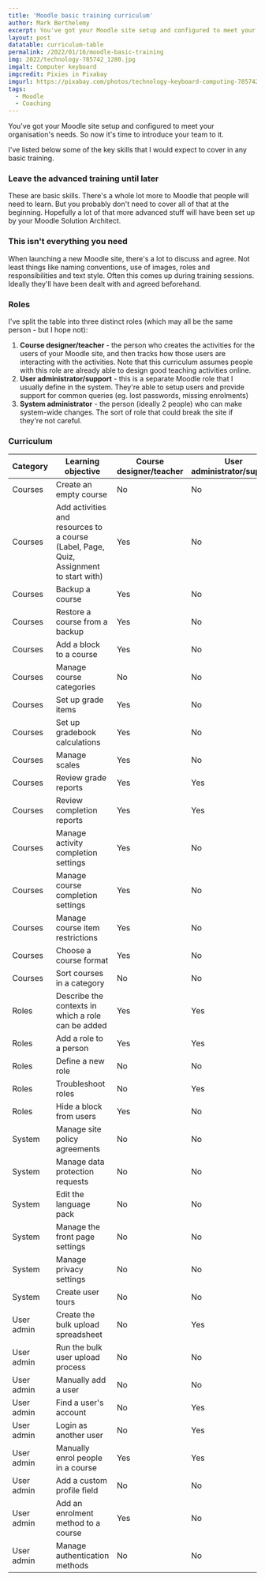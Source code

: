 ```yaml
---
title: 'Moodle basic training curriculum'
author: Mark Berthelemy
excerpt: You've got your Moodle site setup and configured to meet your organisation's needs. So now it's time to introduce your team to it.
layout: post
datatable: curriculum-table
permalink: /2022/01/16/moodle-basic-training
img: 2022/technology-785742_1280.jpg
imgalt: Computer keyboard
imgcredit: Pixies in Pixabay
imgurl: https://pixabay.com/photos/technology-keyboard-computing-785742/
tags:
  - Moodle
  - Coaching
---
```

You've got your Moodle site setup and configured to meet your organisation's needs. So now it's time to introduce your team to it.

I've listed below some of the key skills that I would expect to cover in any basic training.

### Leave the advanced training until later

These are basic skills. There's a whole lot more to Moodle that people will need to learn. But you probably don't need to cover all of that at the beginning. Hopefully a lot of that more advanced stuff will have been set up by your Moodle Solution Architect.

### This isn't everything you need

When launching a new Moodle site, there's a lot to discuss and agree. Not least things like naming conventions, use of images, roles and responsibilities and text style. Often this comes up during training sessions. Ideally they'll have been dealt with and agreed beforehand.

### Roles

I've split the table into three distinct roles (which may all be the same person - but I hope not):

1. **Course designer/teacher** - the person who creates the activities for the users of your Moodle site, and then tracks how those users are interacting with the activities. Note that this curriculum assumes people with this role are already able to design good teaching activities online.
2. **User administrator/support** - this is a separate Moodle role that I usually define in the system. They're able to setup users and provide support for common queries (eg. lost passwords, missing enrolments)
3. **System administrator** - the person (ideally 2 people) who can make system-wide changes. The sort of role that could break the site if they're not careful.

### Curriculum

<table width="100%" id="{{ page.datatable }}" class="stripe">
  <thead><tr>
  <th>Category</th>
  <th>Learning objective</th>
  <th>Course designer/teacher</th>
  <th>User administrator/support</th>
  <th>System administrator</th>
  </tr></thead>
  <tbody>
   <tr><td>Courses</td><td>Create an empty course</td><td>No</td><td>No</td><td>Yes</td></tr>
   <tr><td>Courses</td><td>Add activities and resources to a course (Label, Page, Quiz, Assignment to start with)</td><td>Yes</td><td>No</td><td>No</td></tr>
   <tr><td>Courses</td><td>Backup a course</td><td>Yes</td><td>No</td><td>Yes</td></tr>
   <tr><td>Courses</td><td>Restore a course from a backup</td><td>Yes</td><td>No</td><td>Yes</td></tr>
   <tr><td>Courses</td><td>Add a block to a course</td><td>Yes</td><td>No</td><td>Yes</td></tr>
   <tr><td>Courses</td><td>Manage course categories</td><td>No</td><td>No</td><td>Yes</td></tr>
   <tr><td>Courses</td><td>Set up grade items</td><td>Yes</td><td>No</td><td>No</td></tr>
   <tr><td>Courses</td><td>Set up gradebook calculations</td><td>Yes</td><td>No</td><td>No</td></tr>
   <tr><td>Courses</td><td>Manage scales</td><td>Yes</td><td>No</td><td>Yes</td></tr>
   <tr><td>Courses</td><td>Review grade reports</td><td>Yes</td><td>Yes</td><td>No</td></tr>
   <tr><td>Courses</td><td>Review completion reports</td><td>Yes</td><td>Yes</td><td>No</td></tr>
   <tr><td>Courses</td><td>Manage activity completion settings</td><td>Yes</td><td>No</td><td>No</td></tr>
   <tr><td>Courses</td><td>Manage course completion settings</td><td>Yes</td><td>No</td><td>No</td></tr>
   <tr><td>Courses</td><td>Manage course item restrictions</td><td>Yes</td><td>No</td><td>No</td></tr>
   <tr><td>Courses</td><td>Choose a course format</td><td>Yes</td><td>No</td><td>No</td></tr>
   <tr><td>Courses</td><td>Sort courses in a category</td><td>No</td><td>No</td><td>Yes</td></tr>
   <tr><td>Roles</td><td>Describe the contexts in which a role can be added</td><td>Yes</td><td>Yes</td><td>Yes</td></tr>
   <tr><td>Roles</td><td>Add a role to a person</td><td>Yes</td><td>Yes</td><td>Yes</td></tr>
   <tr><td>Roles</td><td>Define a new role</td><td>No</td><td>No</td><td>Yes</td></tr>
   <tr><td>Roles</td><td>Troubleshoot roles</td><td>No</td><td>Yes</td><td>Yes</td></tr>
   <tr><td>Roles</td><td>Hide a block from users</td><td>Yes</td><td>No</td><td>Yes</td></tr>
   <tr><td>System</td><td>Manage site policy agreements</td><td>No</td><td>No</td><td>Yes</td></tr>
   <tr><td>System</td><td>Manage data protection requests</td><td>No</td><td>No</td><td>Yes</td></tr>
   <tr><td>System</td><td>Edit the language pack</td><td>No</td><td>No</td><td>Yes</td></tr>
   <tr><td>System</td><td>Manage the front page settings</td><td>No</td><td>No</td><td>Yes</td></tr>
   <tr><td>System</td><td>Manage privacy settings</td><td>No</td><td>No</td><td>Yes</td></tr>
   <tr><td>System</td><td>Create user tours</td><td>No</td><td>No</td><td>Yes</td></tr>
   <tr><td>User admin</td><td>Create the bulk upload spreadsheet</td><td>No</td><td>Yes</td><td>No</td></tr>
   <tr><td>User admin</td><td>Run the bulk user upload process</td><td>No</td><td>No</td><td>Yes</td></tr>
   <tr><td>User admin</td><td>Manually add a user</td><td>No</td><td>No</td><td>Yes</td></tr>
   <tr><td>User admin</td><td>Find a user's account</td><td>No</td><td>Yes</td><td>Yes</td></tr>
   <tr><td>User admin</td><td>Login as another user</td><td>No</td><td>Yes</td><td>Yes</td></tr>
   <tr><td>User admin</td><td>Manually enrol people in a course</td><td>Yes</td><td>Yes</td><td>Yes</td></tr>
   <tr><td>User admin</td><td>Add a custom profile field</td><td>No</td><td>No</td><td>Yes</td></tr>
   <tr><td>User admin</td><td>Add an enrolment method to a course</td><td>Yes</td><td>No</td><td>Yes</td></tr>
   <tr><td>User admin</td><td>Manage authentication methods</td><td>No</td><td>No</td><td>Yes</td></tr>
  </tbody>
</table>
